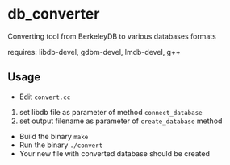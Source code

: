 # db_converter
Converting tool from BerkeleyDB to various databases formats

requires: libdb-devel, gdbm-devel, lmdb-devel, g++

## Usage
* Edit `convert.cc`
1. set libdb file as parameter of method `connect_database`
2. set output filename as parameter of `create_database` method
* Build the binary `make`
* Run the binary `./convert`
* Your new file with converted database should be created

